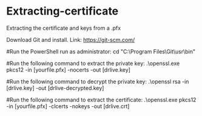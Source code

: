 # Extracting-certificate
Extracting the certificate and keys from a .pfx

Download Git and install.
Link: https://git-scm.com/


#Run the PowerShell run as administrator: 
  cd "C:\Program Files\Git\usr\bin\"

#Run the following command to extract the private key: 
  .\openssl.exe pkcs12 -in [yourfile.pfx] -nocerts -out [drlive.key]

#Run the following command to decrypt the private key: 
  .\openssl rsa -in [drlive.key] -out [drlive-decrypted.key]

#Run the following command to extract the certificate: 
  .\openssl.exe pkcs12 -in [yourfile.pfx] -clcerts -nokeys -out [drlive.crt]
